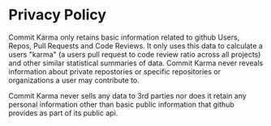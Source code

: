 # Privacy Policy

Commit Karma only retains basic information related to github Users, Repos, Pull
Requests and Code Reviews. It only uses this data to calculate a users "karma"
(a users pull request to code review ratio across all projects) and other
similar statistical summaries of data. Commit Karma never reveals information
about private repostories or specific repositories or organizations a user may
contribute to.

Commit Karma never sells any data to 3rd parties nor does it retain any personal
information other than basic public information that github provides as part of
its public api.

